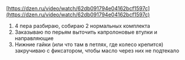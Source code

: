 [https://dzen.ru/video/watch/62db091794e04162bcf1597c](https://dzen.ru/video/watch/62db091794e04162bcf1597c)

1. 4 пера разбираю, собираю 2 нормальных комплекта
2. Заказываю по перьям выточить капролоновые втулки и направляющие
3. Нижние гайки (или что там в петлях, где колесо крепится) закручиваю с фиксатором, чтобы масло через них не подтекало